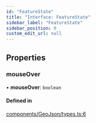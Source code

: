 ```yaml
---
id: "FeatureState"
title: "Interface: FeatureState"
sidebar_label: "FeatureState"
sidebar_position: 0
custom_edit_url: null
---
```


## Properties

### mouseOver

• **mouseOver**: `boolean`

#### Defined in

[components/GeoJson/types.ts:6](https://github.com/rob-blackbourn/jetblack-map/blob/a2742cf/src/components/GeoJson/types.ts#L6)
